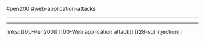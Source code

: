 #pen200 #web-application-attacks 

---














---
links:
[[00-Pen200]]
[[00-Web application attack]]
[[28-sql injection]]

